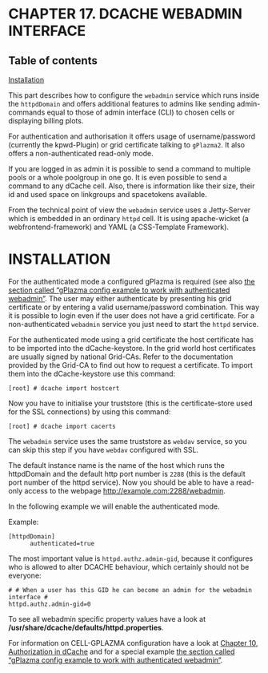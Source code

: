 CHAPTER 17. DCACHE WEBADMIN INTERFACE
=====================================

Table of contents
-----------------

[Installation](#installation)

This part describes how to configure the `webadmin` service which runs inside the `httpdDomain` and offers additional features to admins like sending admin-commands equal to those of admin interface (CLI) to chosen cells or displaying billing plots.

For authentication and authorisation it offers usage of username/password (currently the kpwd-Plugin) or grid certificate talking to `gPlazma2`. It also offers a non-authenticated read-only mode.

If you are logged in as admin it is possible to send a command to multiple pools or a whole poolgroup in one go. It is even possible to send a command to any dCache cell. Also, there is information like their size, their id and used space on linkgroups and spacetokens available.

From the technical point of view the `webadmin` service uses a Jetty-Server which is embedded in an ordinary `httpd` cell. It is using apache-wicket (a webfrontend-framework) and YAML (a CSS-Template Framework).



INSTALLATION
============

For the authenticated mode a configured gPlazma is required (see also [the section called “gPlazma config example to work with authenticated webadmin”](#gplazma-config-example-to-work-with-authenticated-webadmin). The user may either authenticate by presenting his grid certificate or by entering a valid username/password combination. This way it is possible to login even if the user does not have a grid certificate. For a non-authenticated `webadmin` service you just need to start the `httpd` service.

For the authenticated mode using a grid certificate the host certificate has to be imported into the dCache-keystore. In the grid world host certificates are usually signed by national Grid-CAs. Refer to the documentation provided by the Grid-CA to find out how to request a certificate. To import them into the dCache-keystore use this command:

    [root] # dcache import hostcert  

Now you have to initialise your truststore (this is the certificate-store used for the SSL connections) by using this command:

    [root] # dcache import cacerts

The `webadmin` service uses the same truststore as `webdav` service, so you can skip this step if you have `webdav` configured with SSL.

The default instance name is the name of the host which runs the httpdDomain and the default http port number is `2288` (this is the default port number of the httpd service). Now you should be able to have a read-only access to the webpage http://example.com:2288/webadmin.

In the following example we will enable the authenticated mode.


Example:

    [httpdDomain]
          authenticated=true

The most important value is `httpd.authz.admin-gid`, because it configures who is allowed to alter DCACHE behaviour, which certainly should not be everyone:

    # # When a user has this GID he can become an admin for the webadmin interface #
    httpd.authz.admin-gid=0

To see all webadmin specific property values have a look at **/usr/share/dcache/defaults/httpd.properties**.

For information on CELL-GPLAZMA configuration have a look at [ Chapter 10, Authorization in dCache](chimera.md) and for a special example [the section called “gPlazma config example to work with authenticated webadmin”](#gplazma-config-example-to-work-with-authenticated-webadmin).

  [???]: #cf-gplazma-webadmin-example
  [1]: #cf-gplazma
